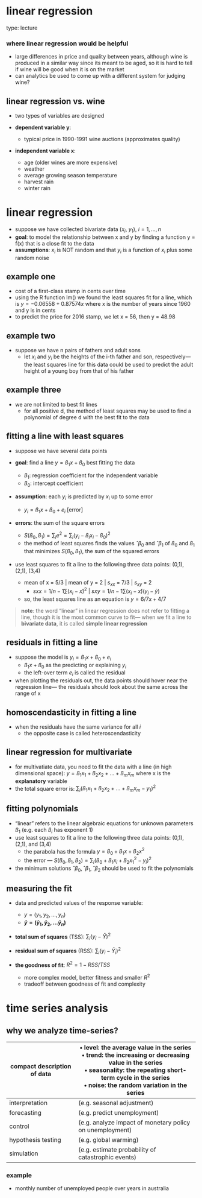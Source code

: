 # linear regression

type: lecture

### where linear regression would be helpful

- large differences in price and quality between years, although wine is produced in a similar way since its meant to be aged, so it is hard to tell if wine will be good when it is on the market
- can analytics be used to come up with a different system for judging wine?

## linear regression vs. wine

- two types of variables are designed

- **dependent variable y**:
    - typical price in 1990-1991 wine auctions (approximates quality)

- **independent variable x**:
    - age (older wines are more expensive)
    - weather
    - average growing season temperature
    - harvest rain
    - winter rain

# linear regression

- suppose we have collected bivariate data ($x_i$, $y_1$), $i = 1,…,n$
- **goal**: to model the relationship between x and y by finding a function y = f(x) that is a close fit to the data
- **assumptions**: $x_i$ is NOT random and that $y_i$ is a function of $x_i$ plus some random noise

## example one

- cost of a first-class stamp in cents over time
- using the R function lm() we found the least squares fit for a line, which is $y = -0.06558 + 0.87574x$  where x is the number of years since 1960 and y is in cents
- to predict the price for 2016 stamp, we let x = 56, then y = 48.98
    
## example two

- suppose we have n pairs of fathers and adult sons
    - let $x_i$ and $y_i$ be the heights of the i-th father and son, respectively— the least squares line for this data could be used to predict the adult height of a young boy from that of his father

## example three

- we are not limited to best fit lines
    - for all positive d, the method of least squares may be used to find a polynomial of degree d with the best fit to the data
    

## fitting a line with least squares

- suppose we have several data points
- **goal**: find a line $y = ß_1x + ß_0$ best fitting the data
    - $ß_1$: regression coefficient for the independent variable
    - $ß_0$: intercept coefficient
- **assumption**: each $y_i$ is predicted by $x_i$ up to some error
    - $y_i = ß_1x + ß_0 + e_i$ [error]
- **errors**: the sum of the square errors
    - $S(ß_0, ß_1) = ∑_ie^2= ∑_i(y_i-ß_ix_i-ß_0)^2$
    - the method of least squares finds the values $ˆβ_0$ and 
    $ˆβ_1$ of $ß_0$ and $ß_1$ that minimizes $S(ß_0,ß_1)$, the sum of the squared errors
    
- use least squares to fit a line to the following three data points: (0,1), (2,1), (3,4)
    - mean of x = 5/3 | mean of y = 2 | $s_x$$_x$ = 7/3 | $s$$_x$$_y$ = 2
        - $sxx = 1/n-1∑(x_i-x̄)^2$ | $sxy = 1/n-1∑(x_i-x̄)(y_i-ȳ)$
    - so, the least squares line as an equation is $y = 6/7x + 4/7$
    

> **note**:
the word “linear” in linear regression does not refer to fitting a line, though it is the most common curve to fit— when we fit a line to **bivariate data**, it is called **simple linear regression**
> 

## residuals in fitting a line

- suppose the model is $y_i = ß_1x + ß_0 + e_i$
    - $ß_1x + ß_0$ as the predicting or explaining $y_i$
    - the left-over term $e_i$ is called the residual
- when plotting the residuals out, the data points should hover near the regression line— the residuals should look about the same across the range of x

## homoscendasticity in fitting a line

- when the residuals have the same variance for all $i$
    - the opposite case is called heteroscendasticity

## linear regression for multivariate

- for multivatiate data, you need to fit the data with a line (in high dimensional space): $y = ß_1x_1 + ß_2x_2 +…+ß_mx_m$ where x is the **explanatory** variable
- the total square error is: $∑_i(ß_1x_1 + ß_2x_2 +…+ß_mx_m - y_1)^2$

## fitting polynomials

- “linear” refers to the linear algebraic equations for unknown parameters $ß_1$ (e.g. each $ß_i$ has exponent 1)
- use least squares to fit a line to the following three data points: (0,1), (2,1), and (3,4)
    - the parabola has the formula $y = ß_0 + ß_1x + ß_2x^2$
    - the error — $S(ß_0, ß_1, ß_2) = ∑_i(ß_0 + ß_1x_i + ß_2x_1$$^2-y_i)^2$
- the minimum solutions $ˆβ_0, ˆβ_1, ˆβ_2$ should be used to fit the polynomials

## measuring the fit

- data and predicted values of the response variable:
    - $y = (y_1, y_2,…, y_n)$
    - **$ŷ = (ŷ_1,ŷ_2,…ŷ_n)$**

- **total sum of squares** (TSS): $∑_i(y_i-Ȳ)^2$

- **residual sum of squares** (RSS): $∑_i(y_i-Ȳ_i)^2$
- **the goodness of fit**: $R^2 = 1 - RSS/TSS$
    - more complex model, better fitness and smaller $R^2$
    - tradeoff between goodness of fit and complexity

# time series analysis

## why we analyze time-series?

| compact description of data | • level: the average value in the series <br> • trend: the increasing or decreasing value in the series <br> • seasonality: the repeating short-term cycle in the series <br> • noise: the random variation in the series |
| --- | --- |
| interpretation | (e.g. seasonal adjustment) |
| forecasting | (e.g. predict unemployment) |
| control | (e.g. analyze impact of monetary policy on unemployment) |
| hypothesis testing | (e.g. global warming) |
| simulation | (e.g. estimate probability of catastrophic events) |


### example

- monthly number of unemployed people over years in australia
